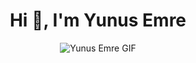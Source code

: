 <h1 align="center">Hi 👋, I'm Yunus Emre</h1>

<p align="center">
  <img src="https://i.giphy.com/media/v1.Y2lkPTc5MGI3NjExenkydW0zc2pyaHRpYzNzN2RhMnA4aXRpenh4aTZ3ejhpa2o5dm5jeCZlcD12MV9pbnRlcm5hbF9naWZfYnlfaWQmY3Q9Zw/3oEjI1erPMTMBFmNHi/giphy.gif" alt="Yunus Emre GIF">
</p>
